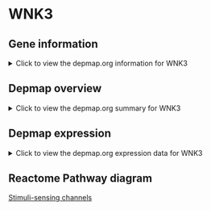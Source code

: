 <h1>WNK3</h1>

<h2>Gene information</h2>
<details>
  <summary>Click to view the depmap.org information for WNK3</summary>
  <iframe src="https://depmap.org/portal/gene/WNK3?tab=about" style="border:none;width:100%;height:800px"></iframe>
</details>

<h2>Depmap overview</h2>
<details>
  <summary>Click to view the depmap.org summary for WNK3</summary>
  <iframe src="https://depmap.org/portal/gene/WNK3?tab=overview" style="border:none;width:100%;height:800px"></iframe>
</details>

<h2>Depmap expression</h2>
<details>
  <summary>Click to view the depmap.org expression data for WNK3</summary>
  <iframe src="https://depmap.org/portal/gene/WNK3?tab=characterization" style="border:none;width:100%;height:800px"></iframe>
</details>



<h2>Reactome Pathway diagram</h2>
<a href="https://reactome.org/PathwayBrowser/#/R-HSA-2672351" target="_BLANK">Stimuli-sensing channels</a>



